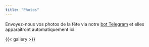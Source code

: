 ```yaml
---
title: "Photos"
---
```


Envoyez-nous vos photos de la fête via notre <a href="https://t.me/cecinestpasun_bot" target="_blank">bot Telegram</a> et elles apparaîtront automatiquement ici.

{{< gallery >}}
